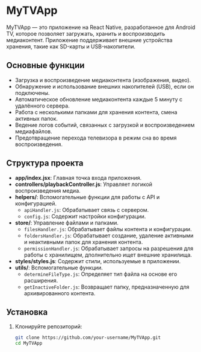 # MyTVApp

MyTVApp — это приложение на React Native, разработанное для Android TV, которое позволяет загружать, хранить и воспроизводить медиаконтент. Приложение поддерживает внешние устройства хранения, такие как SD-карты и USB-накопители.

## Основные функции
- Загрузка и воспроизведение медиаконтента (изображения, видео).
- Обнаружение и использование внешних накопителей (USB), если он подключены.
- Автоматическое обновление медиаконтента каждые 5 минуту с удалённого сервера.
- Работа с несколькими папками для хранения контента, смена активных папок.
- Ведение логов событий, связанных с загрузкой и воспроизведением медиафайлов.
- Предотвращение перехода телевизора в режим сна во время воспроизведения.

## Структура проекта

- **app/index.jsx**: Главная точка входа приложения.
- **controllers/playbackController.js**: Управляет логикой воспроизведения медиа.
- **helpers/**: Вспомогательные функции для работы с API и конфигурацией.
  - `apiHandler.js`: Обрабатывает связь с сервером.
  - `config.js`: Содержит настройки конфигурации.
- **store/**: Управление файлами и папками.
  - `filesHandler.js`: Обрабатывает файлы контента и конфигурации.
  - `foldersHandler.js`: Обрабатывает создание, удаление активными и неактивными папок для хранения контента.
  - `permissionHandler.js`: Обрабатывает запросы на разрешения для работы с хранилищем, дполнительно ищет внешние хранилища.
- **styles/styles.js**: Содержит стили, используемые в приложении.
- **utils/**: Вспомогательные функции.
  - `determineFileType.js`: Определяет тип файла на основе его расширения.
  - `getInactiveFolder.js`: Возвращает папку, предназначенную для архивированного контента.

## Установка

1. Клонируйте репозиторий:
   ```bash
   git clone https://github.com/your-username/MyTVApp.git
   cd MyTVApp
